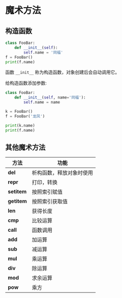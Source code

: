 # 魔术方法

## 构造函数

<div class="run"></div>

```python
class FooBar:
    def __init__(self):
        self.name = '同福'
f = FooBar()
print(f.name)
```

函数 `__init__` 称为构造函数，对象创建后会自动调用它。

给构造函数添加参数:

<div class="run"></div>

```python
class FooBar:
    def __init__(self, name='同福'):
        self.name = name

k = FooBar()
f = FooBar('龙凤')

print(k.name)
print(f.name)
```

## 其他魔术方法

| 方法        | 功能                     |
| ----------- | ------------------------ |
| **del**     | 析构函数，释放对象时使用 |
| **repr**    | 打印，转换               |
| **setitem** | 按照索引赋值             |
| **getitem** | 按照索引获取值           |
| **len**     | 获得长度                 |
| **cmp**     | 比较运算                 |
| **call**    | 函数调用                 |
| **add**     | 加运算                   |
| **sub**     | 减运算                   |
| **mul**     | 乘运算                   |
| **div**     | 除运算                   |
| **mod**     | 求余运算                 |
| **pow**     | 乘方                     |
